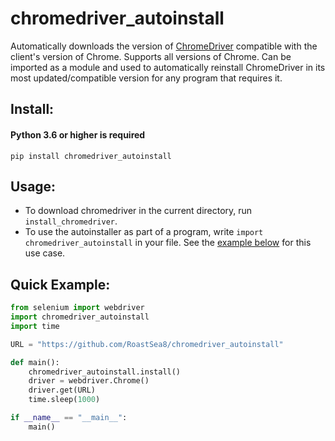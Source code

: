 # chromedriver_autoinstall
Automatically downloads the version of [ChromeDriver](https://chromedriver.chromium.org/downloads) compatible with the client's version of Chrome. Supports all versions of Chrome.
Can be imported as a module and used to automatically reinstall ChromeDriver in its most updated/compatible version for any program that requires it.

## Install:
#### Python 3.6 or higher is required
```shell
pip install chromedriver_autoinstall
```

## Usage:
- To download chromedriver in the current directory, run `install_chromedriver`.
- To use the autoinstaller as part of a program, write `import chromedriver_autoinstall` in your file. See the [example below](https://github.com/RoastSea8/chromedriver_autoinstall#readme) for this use case.

## Quick Example:
```py
from selenium import webdriver
import chromedriver_autoinstall
import time

URL = "https://github.com/RoastSea8/chromedriver_autoinstall"

def main():
    chromedriver_autoinstall.install()
    driver = webdriver.Chrome()
    driver.get(URL)
    time.sleep(1000)

if __name__ == "__main__":
    main()
```